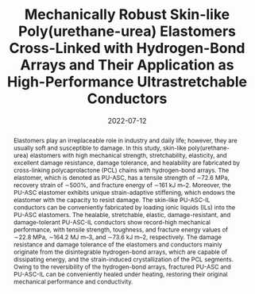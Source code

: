 ---
title: "Mechanically Robust Skin-like Poly(urethane-urea) Elastomers  Cross-Linked with Hydrogen-Bond Arrays and Their Application as  High-Performance Ultrastretchable Conductors"
authors:
- Tingting Guan
- Xiaohan Wang
- 朱有亮
- Li Qian
- Zhongyuan Lu
- Yongfeng Men
- Jian Li
- Yuting Wang
- Junqi Sun
date: "2022-07-12"
doi: "10.1021/acs.macromol.2c00492"
publish_types: ["期刊文章"]
publication: "Macromolecules"
publication_short: "Macromolecules"
abstract: "Elastomers play an irreplaceable role in industry and daily  life; however, they are usually soft and susceptible to damage. In this  study, skin-like poly(urethane-urea) elastomers with high mechanical  strength, stretchability, elasticity, and excellent damage resistance,  damage tolerance, and healability are fabricated by cross-linking  polycaprolactone (PCL) chains with hydrogen-bond arrays. The elastomer,  which is denoted as PU-ASC, has a tensile strength of ∼72.6 MPa,  recovery strain of ∼500%, and fracture energy of ∼161 kJ m–2. Moreover,  the PU-ASC elastomer exhibits unique strain-adaptive stiffening, which  endows the elastomer with the capacity to resist damage. The skin-like  PU-ASC-IL conductors can be conveniently fabricated by loading ionic  liquids (ILs) into the PU-ASC elastomers. The healable, stretchable,  elastic, damage-resistant, and damage-tolerant PU-ASC-IL conductors show  record-high mechanical performance, with tensile strength, toughness,  and fracture energy values of ∼22.8 MPa, ∼164.2 MJ m–3, and ∼73.6 kJ  m–2, respectively. The damage resistance and damage tolerance of the  elastomers and conductors mainly originate from the disintegrable  hydrogen-bond arrays, which are capable of dissipating energy, and the  strain-induced crystallization of the PCL segments. Owing to the  reversibility of the hydrogen-bond arrays, fractured PU-ASC and  PU-ASC-IL can be conveniently healed under heating, restoring their  original mechanical performance and conductivity."
url_pdf: "https://doi.org/10.1021/acs.macromol.2c00492"
---